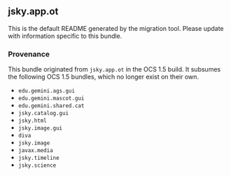 
## jsky.app.ot

This is the default README generated by the migration tool. Please update with information specific to this bundle.

### Provenance

This bundle originated from `jsky.app.ot` in the OCS 1.5 build. It subsumes the following OCS 1.5 bundles, which no longer exist on their own.
 
- `edu.gemini.ags.gui`
- `edu.gemini.mascot.gui`
- `edu.gemini.shared.cat`
- `jsky.catalog.gui`
- `jsky.html`
- `jsky.image.gui`
- `diva`
- `jsky.image`
- `javax.media`
- `jsky.timeline`
- `jsky.science`